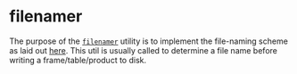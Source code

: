# filenamer

The purpose of the [`filenamer`](#soxspipe.commonutils.filenamer) utility is to implement the file-naming scheme as laid out [here](../soxs_file_naming_scheme.md). This util is usually called to determine a file name before writing a frame/table/product to disk.

